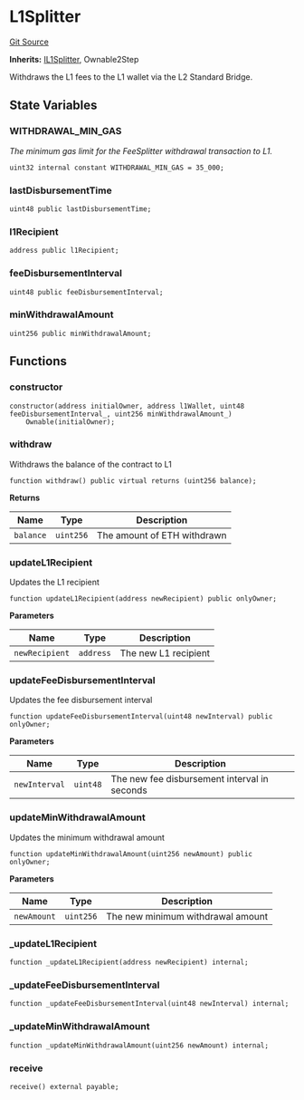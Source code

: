 # L1Splitter
[Git Source](https://github.com/Uniswap/unichain-contracts/blob/cdc1949bdb3dee7a056f4123f4443d9d835fc39d/src/FeeSplitter/L1Splitter.sol)

**Inherits:**
[IL1Splitter](/src/interfaces/FeeSplitter/IL1Splitter.sol/interface.IL1Splitter.md), Ownable2Step

Withdraws the L1 fees to the L1 wallet via the L2 Standard Bridge.


## State Variables
### WITHDRAWAL_MIN_GAS
*The minimum gas limit for the FeeSplitter withdrawal transaction to L1.*


```solidity
uint32 internal constant WITHDRAWAL_MIN_GAS = 35_000;
```


### lastDisbursementTime

```solidity
uint48 public lastDisbursementTime;
```


### l1Recipient

```solidity
address public l1Recipient;
```


### feeDisbursementInterval

```solidity
uint48 public feeDisbursementInterval;
```


### minWithdrawalAmount

```solidity
uint256 public minWithdrawalAmount;
```


## Functions
### constructor


```solidity
constructor(address initialOwner, address l1Wallet, uint48 feeDisbursementInterval_, uint256 minWithdrawalAmount_)
    Ownable(initialOwner);
```

### withdraw

Withdraws the balance of the contract to L1


```solidity
function withdraw() public virtual returns (uint256 balance);
```
**Returns**

|Name|Type|Description|
|----|----|-----------|
|`balance`|`uint256`|The amount of ETH withdrawn|


### updateL1Recipient

Updates the L1 recipient


```solidity
function updateL1Recipient(address newRecipient) public onlyOwner;
```
**Parameters**

|Name|Type|Description|
|----|----|-----------|
|`newRecipient`|`address`|The new L1 recipient|


### updateFeeDisbursementInterval

Updates the fee disbursement interval


```solidity
function updateFeeDisbursementInterval(uint48 newInterval) public onlyOwner;
```
**Parameters**

|Name|Type|Description|
|----|----|-----------|
|`newInterval`|`uint48`|The new fee disbursement interval in seconds|


### updateMinWithdrawalAmount

Updates the minimum withdrawal amount


```solidity
function updateMinWithdrawalAmount(uint256 newAmount) public onlyOwner;
```
**Parameters**

|Name|Type|Description|
|----|----|-----------|
|`newAmount`|`uint256`|The new minimum withdrawal amount|


### _updateL1Recipient


```solidity
function _updateL1Recipient(address newRecipient) internal;
```

### _updateFeeDisbursementInterval


```solidity
function _updateFeeDisbursementInterval(uint48 newInterval) internal;
```

### _updateMinWithdrawalAmount


```solidity
function _updateMinWithdrawalAmount(uint256 newAmount) internal;
```

### receive


```solidity
receive() external payable;
```


